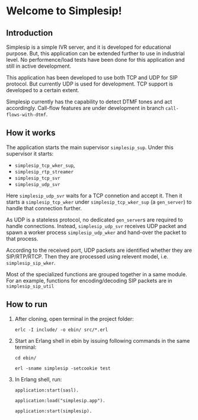 # Welcome to Simplesip!

## Introduction
Simplesip is a simple IVR server, and it is developed for educational purpose. But, this application can be extended further to use in industrial level. No performence/load tests have been done for this application and still in active development.

This application has been developed to use both TCP and UDP for SIP protocol. But currently UDP is used for development.
TCP support is developed to a certain extent.

Simplesip currently has the capability to detect DTMF tones and act accordingly. Call-flow features are under development in 
branch `call-flows-with-dtmf`.

## How it works
The application starts the main supervisor `simplesip_sup`. Under this supervisor it starts:
 * `simplesip_tcp_wker_sup`,
 * `simplesip_rtp_streamer`
 * `simplesip_tcp_svr`
 * `simplesip_udp_svr`
 
 Here `simplesip_udp_svr` waits for a TCP connetion and accept it. Then it starts a `simplesip_tcp_wker` under
 `simplesip_tcp_wker_sup` (a `gen_server`) to handle that connection further.
 
 As UDP is a stateless protocol, no dedicated `gen_server`s are required to handle connections. Instead, `simplesip_udp_svr`
 receives UDP packet and spawn a worker process `simplesip_udp_wker` and hand-over the packet to that process.
 
 According to the received port, UDP packets are identified whether they are SIP/RTP/RTCP. Then they are processed using 
 relevent model, i.e. `simplesip_sip_wker`.
 
 Most of the specialized functions are grouped together in a same module. For an example, functions for encoding/decoding SIP 
 packets are in `simplesip_sip_util`


## How to run
1. After cloning, open terminal in the project folder:

   `erlc -I include/ -o ebin/ src/*.erl`

2. Start an Erlang shell in ebin by issuing following commands in the same terminal:

   `cd ebin/`
   
   `erl -sname simplesip -setcookie test`
   
3. In Erlang shell, run:

   `application:start(sasl).`
  
   `application:load("simplesip.app").`
  
   `application:start(simplesip).`
